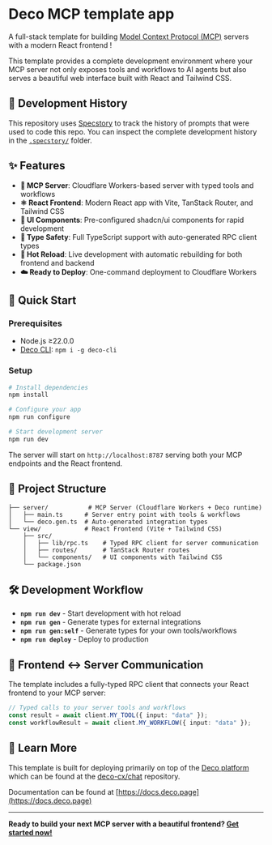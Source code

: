 # Deco MCP template app

A full-stack template for building
[Model Context Protocol (MCP)](https://spec.modelcontextprotocol.io/) servers
with a modern React frontend !

This template provides a complete development environment where your MCP server
not only exposes tools and workflows to AI agents but also serves a beautiful
web interface built with React and Tailwind CSS.

## 📝 Development History

This repository uses [Specstory](https://specstory.com/) to track the history of
prompts that were used to code this repo. You can inspect the complete
development history in the [`.specstory/`](.specstory/) folder.

## ✨ Features

- **🤖 MCP Server**: Cloudflare Workers-based server with typed tools and
  workflows
- **⚛️ React Frontend**: Modern React app with Vite, TanStack Router, and
  Tailwind CSS
- **🎨 UI Components**: Pre-configured shadcn/ui components for rapid
  development
- **🔧 Type Safety**: Full TypeScript support with auto-generated RPC client
  types
- **🚀 Hot Reload**: Live development with automatic rebuilding for both
  frontend and backend
- **☁️ Ready to Deploy**: One-command deployment to Cloudflare Workers

## 🚀 Quick Start

### Prerequisites

- Node.js ≥22.0.0
- [Deco CLI](https://deco.chat): `npm i -g deco-cli`

### Setup

```bash
# Install dependencies
npm install

# Configure your app
npm run configure

# Start development server
npm run dev
```

The server will start on `http://localhost:8787` serving both your MCP endpoints
and the React frontend.

## 📁 Project Structure

```
├── server/           # MCP Server (Cloudflare Workers + Deco runtime)
│   ├── main.ts      # Server entry point with tools & workflows
│   └── deco.gen.ts  # Auto-generated integration types
└── view/            # React Frontend (Vite + Tailwind CSS)
    ├── src/
    │   ├── lib/rpc.ts    # Typed RPC client for server communication
    │   ├── routes/       # TanStack Router routes
    │   └── components/   # UI components with Tailwind CSS
    └── package.json
```

## 🛠️ Development Workflow

- **`npm run dev`** - Start development with hot reload
- **`npm run gen`** - Generate types for external integrations
- **`npm run gen:self`** - Generate types for your own tools/workflows
- **`npm run deploy`** - Deploy to production

## 🔗 Frontend ↔ Server Communication

The template includes a fully-typed RPC client that connects your React frontend
to your MCP server:

```typescript
// Typed calls to your server tools and workflows
const result = await client.MY_TOOL({ input: "data" });
const workflowResult = await client.MY_WORKFLOW({ input: "data" });
```

## 📖 Learn More

This template is built for deploying primarily on top of the
[Deco platform](https://deco.chat/about) which can be found at the
[deco-cx/chat](https://github.com/deco-cx/chat) repository.

Documentation can be found at [https://docs.deco.page](https://docs.deco.page)

---

**Ready to build your next MCP server with a beautiful frontend?
[Get started now!](https://deco.chat)**
